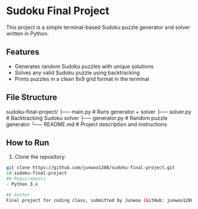 # Sudoku Final Project

This project is a simple terminal-based Sudoku puzzle generator and solver written in Python.

## Features
- Generates random Sudoku puzzles with unique solutions
- Solves any valid Sudoku puzzle using backtracking
- Prints puzzles in a clean 9x9 grid format in the terminal

## File Structure
sudoku-final-project/
├── main.py # Runs generator + solver
├── solver.py # Backtracking Sudoku solver
├── generator.py # Random puzzle generator
└── README.md # Project description and instructions

## How to Run
1. Clone the repository:
```bash
git clone https://github.com/junwoo1208/sudoku-final-project.git
cd sudoku-final-project
## Requirements
- Python 3.x

## Author
Final project for coding class, submitted by Junwoo (GitHub: junwoo1208).

